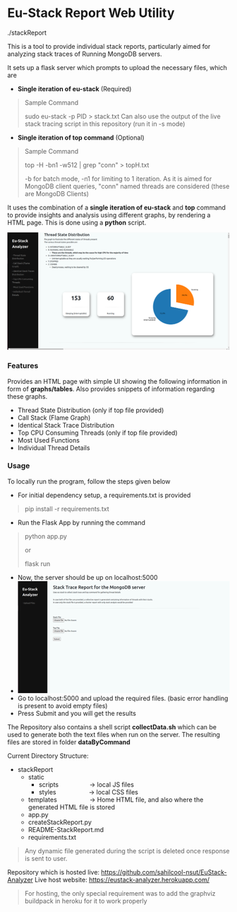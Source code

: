 # Eu-Stack Report Web Utility
./stackReport

This is a tool to provide individual stack reports, particularly aimed for analyzing stack traces of Running MongoDB servers.

It sets up a flask server which prompts to upload the necessary files, which are
 - **Single iteration of eu-stack**  (Required) 
 > Sample Command
 >
 > sudo eu-stack -p PID > stack.txt
 > Can also use the output of the live stack tracing script in this repository (run it in -s mode)
 - **Single iteration of top command**  (Optional)
 > Sample Command
 >
 > top -H -bn1 -w512 | grep "conn" > topH.txt
 > 
 > -b for batch mode, -n1 for limiting to 1 iteration. As it is aimed for MongoDB client queries, "conn" named threads are considered (these are MongoDB Clients)

It uses the combination of a **single iteration of eu-stack** and **top** command to provide insights and analysis using different graphs, by rendering a HTML page. This is done using a **python** script.

!["Individual Stack Report Screenshot"](https://github.com/sahilcool-nsut/MongoDB-Stack-Tracing-Tool/blob/main/Screenshots/StackReportScreenshot.png "Individual Stack Report")

### Features
Provides an HTML page with simple UI showing the following information in form of **graphs/tables**. Also provides snippets of information regarding these graphs.

 - Thread State Distribution (only if top file provided)
 - Call Stack (Flame Graph)
 - Identical Stack Trace Distribution
 - Top CPU Consuming Threads (only if top file provided)
 - Most Used Functions
 - Individual Thread Details

### Usage
To locally run the program, follow the steps given below
 - For initial dependency setup, a requirements.txt is provided
 > pip install -r requirements.txt
 - Run the Flask App by running the command
 > python app.py
 >
 > or
 >
 > flask run
 - Now, the server should be up on localhost:5000
 - !["Upload Files Landing Page"](https://github.com/sahilcool-nsut/MongoDB-Stack-Tracing-Tool/blob/main/Screenshots/UploadPage.png "Upload Files Landing Page")
 - Go to localhost:5000 and upload the required files. (basic error handling is present to avoid empty files)
 - Press Submit and you will get the results

The Repository also contains a shell script **collectData.sh** which can be used to generate both the text files when run on the server. The resulting files are stored in folder **dataByCommand**

Current Directory Structure:
 - stackReport
    - static 
      - scripts&emsp;&emsp;&emsp;&emsp;&emsp;-> local JS files
      - styles&emsp;&emsp;&emsp;&emsp;&emsp; -> local CSS files
    - templates &emsp;&emsp;&emsp;&emsp;&emsp;-> Home HTML file, and also where the generated HTML file is stored
    - app.py
    - createStackReport.py
    - README-StackReport.md
    - requirements.txt
> Any dynamic file generated during the script is deleted once response is sent to user.
    
    
Repository which is hosted live: https://github.com/sahilcool-nsut/EuStack-Analyzer
Live host website: https://eustack-analyzer.herokuapp.com/

> For hosting, the only special requirement was to add the graphviz buildpack in heroku for it to work properly